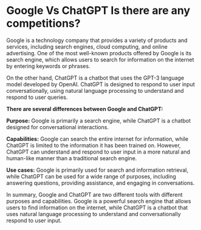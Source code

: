 # Google Vs ChatGPT Is there are any competitions?

Google is a technology company that provides a variety of products and services, including search engines, cloud computing, and online advertising. One of the most well-known products offered by Google is its search engine, which allows users to search for information on the internet by entering keywords or phrases.

On the other hand, ChatGPT is a chatbot that uses the GPT-3 language model developed by OpenAI. ChatGPT is designed to respond to user input conversationally, using natural language processing to understand and respond to user queries.

**There are several differences between Google and ChatGPT:**

**Purpose:** Google is primarily a search engine, while ChatGPT is a chatbot designed for conversational interactions.

**Capabilities:** Google can search the entire internet for information, while ChatGPT is limited to the information it has been trained on. However, ChatGPT can understand and respond to user input in a more natural and human-like manner than a traditional search engine.

**Use cases:** Google is primarily used for search and information retrieval, while ChatGPT can be used for a wide range of purposes, including answering questions, providing assistance, and engaging in conversations.

In summary, Google and ChatGPT are two different tools with different purposes and capabilities. Google is a powerful search engine that allows users to find information on the internet, while ChatGPT is a chatbot that uses natural language processing to understand and conversationally respond to user input.